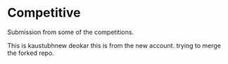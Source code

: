 # Competitive
Submission from some of the competitions.

This is kaustubhnew deokar
this is from the new account.
trying to merge the forked repo.
